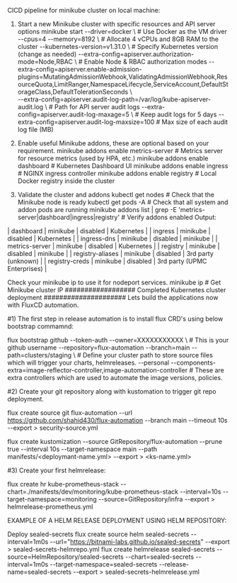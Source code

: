 CICD pipeline for minikube cluster on local machine:

1) Start a new Minikube cluster with specific resources and API server options
minikube start
    --driver=docker \ # Use Docker as the VM driver
    --cpus=4 --memory=8192 \ # Allocate 4 vCPUs and 8GB RAM to the cluster
    --kubernetes-version=v1.31.0 \ # Specify Kubernetes version (change as needed)
    --extra-config=apiserver.authorization-mode=Node,RBAC \ # Enable Node & RBAC authorization modes
    --extra-config=apiserver.enable-admission-plugins=MutatingAdmissionWebhook,ValidatingAdmissionWebhook,ResourceQuota,LimitRanger,NamespaceLifecycle,ServiceAccount,DefaultStorageClass,DefaultTolerationSeconds \   
    --extra-config=apiserver.audit-log-path=/var/log/kube-apiserver-audit.log \ # Path for API server audit logs
    --extra-config=apiserver.audit-log-maxage=5 \ # Keep audit logs for 5 days
    --extra-config=apiserver.audit-log-maxsize=100 # Max size of each audit log file (MB)

3) Enable useful Minikube addons, these are optional based on your requirement.
minikube addons enable metrics-server # Metrics server for resource metrics (used by HPA, etc.) minikube addons enable dashboard # Kubernetes Dashboard UI minikube addons enable ingress # NGINX ingress controller minikube addons enable registry # Local Docker registry inside the cluster

4) Validate the cluster and addons
kubectl get nodes # Check that the Minikube node is ready kubectl get pods -A # Check that all system and addon pods are running minikube addons list | grep -E 'metrics-server|dashboard|ingress|registry' # Verify addons enabled Output:

| dashboard | minikube | disabled | Kubernetes | | ingress | minikube | disabled | Kubernetes | | ingress-dns | minikube | disabled | minikube | | metrics-server | minikube | disabled | Kubernetes | | registry | minikube | disabled | minikube | | registry-aliases | minikube | disabled | 3rd party (unknown) | | registry-creds | minikube | disabled | 3rd party (UPMC Enterprises) |

Check your minikube ip to use it for nodeport services. minikube ip # Get Minikube cluster IP
################## Completed Kubernetes cluster deployment ##################### Lets build the applications now with FluxCD automation.

#1) The first step in release automation is to install flux CRD's using below bootstrap commamnd:

flux bootstrap github
--token-auth
--owner=XXXXXXXXXXX \ # This is your github username --repository=flux-automation
--branch=main
--path=clusters/staging \ # Define your cluster path to store source files which will trigger your charts, helmreleases. --personal
--components-extra=image-reflector-controller,image-automation-controller # These are extra controllers which are used to automate the image versions, policies.

#2) Create your git repository along with kustomation to trigger git repo deployment.

flux create source git flux-automation
--url https://github.com/shahid430/flux-automation
--branch main
--timeout 10s
--export > security-source.yml

flux create kustomization
--source GitRepository/flux-automation
--prune true
--interval 10s
--target-namespace main
--path manifests/<deploymant-name.yml>
--export > <ks-name.yml>

#3) Create your first helmrelease:

flux create hr kube-prometheus-stack
--chart=./manifests/dev/monitoring/kube-prometheus-stack
--interval=10s
--target-namespace=monitoring
--source=GitRepository/infra
--export > helmrelease-prometheus.yml

EXAMPLE OF A HELM RELEASE DEPLOYMENT USING HELM REPOSITORY:

Deploy sealed-secrets
flux create source helm sealed-secrets
--interval=1m0s
--url="https://bitnami-labs.github.io/sealed-secrets"
--export > sealed-secrets-helmrepo.yml flux create helmrelease sealed-secrets
--source=HelmRepository/sealed-secrets
--chart=sealed-secrets
--interval=1m0s
--target-namespace=sealed-secrets
--release-name=sealed-secrets
--export > sealed-secrets-helmrelease.yml
